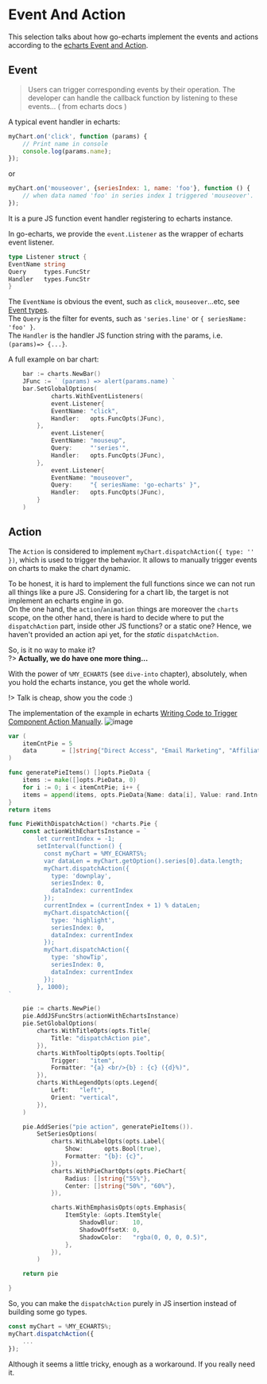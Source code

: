 # Event And Action

This selection talks about how go-echarts implement the events
and actions according to the [echarts Event and Action](https://echarts.apache.org/handbook/en/concepts/event).

## Event

> Users can trigger corresponding events by their operation.
> The developer can handle the callback function by listening
> to these events... ( from echarts docs )

A typical event handler in echarts:

```js
myChart.on('click', function (params) {
    // Print name in console
    console.log(params.name);
});
```

or

```js
myChart.on('mouseover', {seriesIndex: 1, name: 'foo'}, function () {
    // when data named 'foo' in series index 1 triggered 'mouseover'.
});
```

It is a pure JS function event handler registering to echarts instance.

In go-echarts, we provide the `event.Listener` as the wrapper of echarts event listener.

```go
type Listener struct {
EventName string
Query     types.FuncStr
Handler   types.FuncStr
}
```

The `EventName` is obvious the event, such as `click`, `mouseover`...etc,
see [Event types](https://echarts.apache.org/en/api.html#events).  
The `Query` is the filter for events, such as `'series.line'` or `{ seriesName: 'foo' }`.  
The `Handler` is the handler JS function string with the params, i.e. `(params)=> {...}`.

A full example on bar chart:

```go
    bar := charts.NewBar()
    JFunc := ` (params) => alert(params.name) `
    bar.SetGlobalOptions(
            charts.WithEventListeners(
            event.Listener{
            EventName: "click",
            Handler:   opts.FuncOpts(JFunc),
        },
            event.Listener{
            EventName: "mouseup",
            Query:     "'series'",
            Handler:   opts.FuncOpts(JFunc),
        },
            event.Listener{
            EventName: "mouseover",
            Query:     "{ seriesName: 'go-echarts' }",
            Handler:   opts.FuncOpts(JFunc),
        }
    )

```

## Action

The `Action` is considered to implement `myChart.dispatchAction({ type: '' })`, which is used to trigger the behavior.
It allows to manually trigger events on charts to make the chart dynamic.

To be honest, it is hard to implement the full functions since we can not run all things
like a pure JS.
Considering for a chart lib, the target is not implement an echarts engine in go.  
On the one hand, the `action`/`animation` things are moreover the `charts` scope, on the other hand, there is
hard to decide where to put the `dispatchAction` part, inside other JS functions? or a static one?
Hence, we haven't provided an action api yet, for the *static* `dispatchAction`.

So, is it no way to make it?  
?> **Actually, we do have one more thing...**  

With the power of `%MY_ECHARTS` (see `dive-into` chapter),
absolutely, when you hold the echarts instance, you get the whole world.

!> Talk is cheap, show you the code :)  

The implementation of the example in
echarts [Writing Code to Trigger Component Action Manually](https://echarts.apache.org/handbook/en/concepts/event). 
![image](https://github.com/go-echarts/go-echarts/assets/33706142/dbfc22af-b628-4f3c-951d-2021e0f0e52b)


```go
var (
	itemCntPie = 5
	data       = []string{"Direct Access", "Email Marketing", "Affiliate Ads ", "Video Ads", "Search Engines"}
)

func generatePieItems() []opts.PieData {
    items := make([]opts.PieData, 0)
    for i := 0; i < itemCntPie; i++ {
    items = append(items, opts.PieData{Name: data[i], Value: rand.Intn(500)})
}
return items

func PieWithDispatchAction() *charts.Pie {
	const actionWithEchartsInstance = `
		let currentIndex = -1;
		setInterval(function() {
		  const myChart = %MY_ECHARTS%;
		  var dataLen = myChart.getOption().series[0].data.length;
		  myChart.dispatchAction({
			type: 'downplay',
			seriesIndex: 0,
			dataIndex: currentIndex
		  });
		  currentIndex = (currentIndex + 1) % dataLen;
		  myChart.dispatchAction({
			type: 'highlight',
			seriesIndex: 0,
			dataIndex: currentIndex
		  });
		  myChart.dispatchAction({
			type: 'showTip',
			seriesIndex: 0,
			dataIndex: currentIndex
		  });
		}, 1000);
`

	pie := charts.NewPie()
	pie.AddJSFuncStrs(actionWithEchartsInstance)
	pie.SetGlobalOptions(
		charts.WithTitleOpts(opts.Title{
			Title: "dispatchAction pie",
		}),
		charts.WithTooltipOpts(opts.Tooltip{
			Trigger:   "item",
			Formatter: "{a} <br/>{b} : {c} ({d}%)",
		}),
		charts.WithLegendOpts(opts.Legend{
			Left:   "left",
			Orient: "vertical",
		}),
	)

	pie.AddSeries("pie action", generatePieItems()).
		SetSeriesOptions(
			charts.WithLabelOpts(opts.Label{
				Show:      opts.Bool(true),
				Formatter: "{b}: {c}",
			}),
			charts.WithPieChartOpts(opts.PieChart{
				Radius: []string{"55%"},
				Center: []string{"50%", "60%"},
			}),

			charts.WithEmphasisOpts(opts.Emphasis{
				ItemStyle: &opts.ItemStyle{
					ShadowBlur:    10,
					ShadowOffsetX: 0,
					ShadowColor:   "rgba(0, 0, 0, 0.5)",
				},
			}),
		)

	return pie

}

```

So, you can make the `dispatchAction` purely in JS insertion instead of building some go types.

```js
const myChart = %MY_ECHARTS%;
myChart.dispatchAction({
    ...
});

```

Although it seems a little tricky, enough as a workaround. If you really need it.
